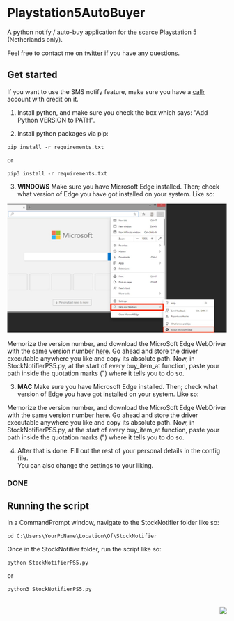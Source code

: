 # Playstation5AutoBuyer
A python notify / auto-buy application for the scarce Playstation 5 (Netherlands only).  

Feel free to contact me on [twitter](https://twitter.com/dejongolle) if you have any questions. 

## Get started

If you want to use the SMS notify feature, make sure you have a [callr](https://www.callr.com/) account with credit on it.  

1) Install python, and make sure you check the box which says: "Add Python VERSION to PATH".  
  

2) Install python packages via pip:
```
pip install -r requirements.txt
```
or
```
pip3 install -r requirements.txt
```

3) **WINDOWS** Make sure you have Microsoft Edge installed. Then; check what version of Edge you have got installed on your system. Like so:  

![version](./resources/edge_version.jpg)  

Memorize the version number, and download the MicroSoft Edge WebDriver with the same version number [here](https://developer.microsoft.com/en-us/microsoft-edge/tools/webdriver/).
Go ahead and store the driver executable anywhere you like and copy its absolute path. Now, in StockNotifierPS5.py, at the start of every buy_item_at function,
paste your path inside the quotation marks (") where it tells you to do so.

3) **MAC** Make sure you have Microsoft Edge installed. Then; check what version of Edge you have got installed on your system. Like so:  

Memorize the version number, and download the MicroSoft Edge WebDriver with the same version number [here](https://developer.microsoft.com/en-us/microsoft-edge/tools/webdriver/). Go ahead and store the driver executable anywhere you like and copy its absolute path. Now, in StockNotifierPS5.py, at the start of every buy_item_at function,
paste your path inside the quotation marks (") where it tells you to do so.

4) After that is done. Fill out the rest of your personal details in the config file.   
   You can also change the settings to your liking. 

### DONE

## Running the script

In a CommandPrompt window, navigate to the StockNotifier folder like so:  
```
cd C:\Users\YourPcName\Location\Of\StockNotifier
```

Once in the StockNotifier folder, run the script like so:
```
python StockNotifierPS5.py
```
or  
```
python3 StockNotifierPS5.py
```

<a href="https://www.buymeacoffee.com/olledejong"><img src="https://img.buymeacoffee.com/button-api/?text=Buy me a coffee&emoji=&slug=olledejong&button_colour=008a73&font_colour=ffffff&font_family=Poppins&outline_colour=ffffff&coffee_colour=FFDD00" style="float: right; margin-top: 20px !important;"></a>

